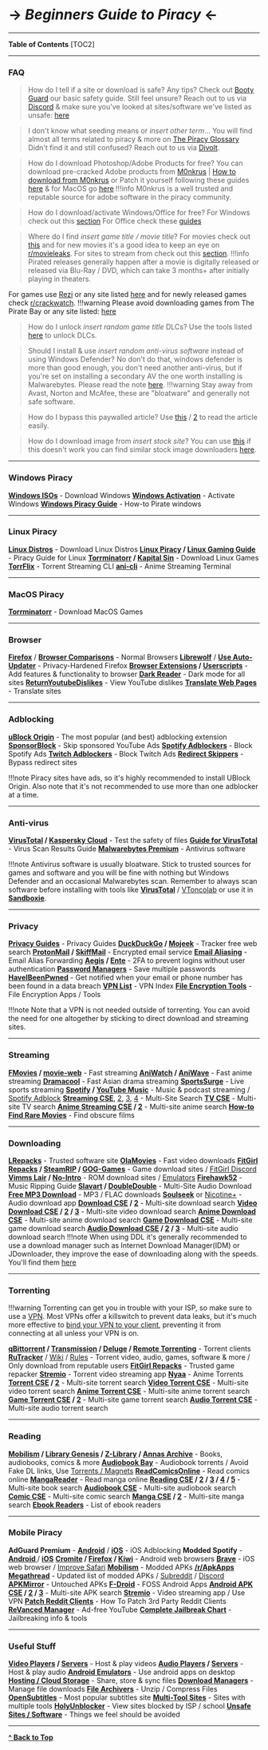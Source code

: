 # -> ***Beginners Guide to Piracy*** <-

***
**Table of Contents**
[TOC2]

***
### FAQ

> How do I tell if a site or download is safe? Any tips? 
Check out [Booty Guard](https://rentry.org/bootyguard) our basic safety guide. 
Still feel unsure? Reach out to us via [Discord](https://redd.it/17f8msf) & make sure you've looked at sites/software we've listed as unsafe: [here](https://www.reddit.com/r/FREEMEDIAHECKYEAH/comments/10bh0h9/unsafe_sites_software_thread)

> I don't know what seeding means or *insert other term*...
You will find almost all terms related to piracy & more on [The Piracy Glossary](https://rentry.org/the-piracy-glossary)
Didn't find it and still confused? Reach out to us via [Divolt](https://redd.it/uto5vw).

> How do I download Photoshop/Adobe Products for free?
You can download pre-cracked Adobe products from [M0nkrus](https://w14.monkrus.ws/) | [How to download from M0nkrus](https://rentry.co/adobesoftware) or Patch it yourself following these guides [here](https://www.reddit.com/r/GenP/wiki/index/) & for MacOS go [here](#macos)
!!!info M0nkrus is a well trusted and reputable source for adobe software in the piracy community. 

> How do I download/activate Windows/Office for free?
For Windows check out this [section](#windows-piracy)
For Office check these [guides](https://fmhy.pages.dev/storage/#office-suites)

> Where do I find *insert game title / movie title*?
For movies check out [this](https://whereyouwatch.com) and for new movies it's a good idea to keep an eye on [r/movieleaks](https://reddit.com/r/movieleaks). 
For sites to stream from check out this [section](#streaming).
!!!info Pirated releases generally happen after a movie is digitally released or released via Blu-Ray / DVD, which can take 3 months+ after initially playing in theaters.

For games use [Rezi](https://rezi.one) or any site listed [here](https://www.reddit.com/r/FREEMEDIAHECKYEAH/wiki/games/#wiki_.25BA_download_games) and for newly released games check [r/crackwatch](https://reddit.com/r/crackwatch).
!!!warning Please avoid downloading games from The Pirate Bay or any site listed: [here](https://www.reddit.com/r/FREEMEDIAHECKYEAH/comments/10bh0h9/unsafe_sites_software_thread)

> How do I unlock *insert random game title* DLCs?
Use the tools listed [here](https://fmhy.pages.dev/gamingpiracyguide/#steam--epic) to unlock DLCs.

> Should I install & use *insert random anti-virus software* instead of using Windows Defender?
No don't do that, windows defender is more than good enough, you don't need another anti-virus, but if you're set on installing a secondary AV the one worth installing is Malwarebytes. Please read the note [here](#anti-virus). 
!!!warning Stay away from Avast, Norton and McAfee, these are "bloatware" and generally not safe software.

 > How do I bypass this paywalled article?
Use [this](https://bitbucket.org/magnolia1234/bypass-paywalls-firefox-clean/src/master/) / [2](https://gitlab.com/magnolia1234/bypass-paywalls-chrome-clean) to read the article easily. 

> How do I download image from *insert stock site*?
 You can use [this](https://downloader.la/) if this doesn't work you can find similar stock image downloaders [here](https://www.reddit.com/r/FREEMEDIAHECKYEAH/wiki/storage/#wiki_stock_photo_sites).
***

### Windows Piracy 

**[Windows ISOs](https://www.reddit.com/r/FREEMEDIAHECKYEAH/wiki/system-tools#wiki_.25BA_windows_isos)** - Download Windows
**[Windows Activation](https://www.reddit.com/r/FREEMEDIAHECKYEAH/wiki/system-tools#wiki_.25B7_windows_activation)** - Activate Windows 
**[Windows Piracy Guide](https://rentry.org/windows_piracy)** - How-to Pirate windows

***

### Linux Piracy

**[Linux Distros](https://www.reddit.com/r/FREEMEDIAHECKYEAH/wiki/storage#wiki_linux_distros)** - Download Linux Distros 
**[Linux Piracy](https://rentry.co/LinuxPiracy) / [Linux Gaming Guide](https://www.reddit.com/r/LinuxCrackSupport/wiki/index)** - Piracy Guide for Linux 
**[Torrminatorr](https://forum.torrminatorr.com/) / [Kapital Sin](https://kapitalsin.com/)** - Download Linux Games
**[TorrFlix](https://github.com/infinity-plus/TorrFlix)** - Torrent Streaming CLI
**[ani-cli](https://github.com/pystardust/ani-cli)** - Anime Streaming Terminal

***

### MacOS Piracy

**[Torrminatorr](https://forum.torrminatorr.com/)** - Download MacOS Games
 
***

### Browser

**[Firefox](https://www.mozilla.org/en-US/firefox/new/)** / **[Browser Comparisons](https://avoidthehack.com/util/browser-comparison)** - Normal Browsers
**[Librewolf](https://codeberg.org/librewolf)** / **[Use Auto-Updater](https://github.com/ltguillaume/librewolf-winupdater)** - Privacy-Hardened Firefox
**[Browser Extensions](https://www.reddit.com/r/FREEMEDIAHECKYEAH/wiki/internet-tools#wiki_.25B7_browser_extensions) / [Userscripts](https://www.reddit.com/r/FREEMEDIAHECKYEAH/wiki/internet-tools#wiki_.25B7_userscripts)** - Add features & functionality to browser
**[Dark Reader](https://darkreader.org/)** - Dark mode for all sites
**[ReturnYoutubeDislikes](https://returnyoutubedislike.com/)** - View YouTube dislikes
**[Translate Web Pages](https://github.com/FilipePS/Traduzir-paginas-web)** - Translate sites

***

### Adblocking

**[uBlock Origin](https://github.com/gorhill/uBlock#installation)** - The most popular (and best) adblocking extension
**[SponsorBlock](https://sponsor.ajay.app/)** - Skip sponsored YouTube Ads
**[Spotify Adblockers](https://www.reddit.com/r/FREEMEDIAHECKYEAH/wiki/storage#wiki_spotify_tools)** - Block Spotify Ads
**[Twitch Adblockers](https://www.reddit.com/r/FREEMEDIAHECKYEAH/wiki/storage#wiki_twitch_adblockers)** - Block Twitch Ads
**[Redirect Skippers](https://www.reddit.com/r/FREEMEDIAHECKYEAH/wiki/storage#wiki_skip_redirect)** - Bypass redirect sites

!!!note Piracy sites have ads, so it's highly recommended to install UBlock Origin. Also note that it's not recommended to use more than one adblocker at a time.

***

### Anti-virus

**[VirusTotal](https://www.virustotal.com) / [Kaspersky Cloud](https://opentip.kaspersky.com/)** - Test the safety of files
**[Guide for VirusTotal](https://rentry.org/Guide4VirusTotal)** - Virus Scan Results Guide
**[Malwarebytes Premium](https://fmhy.net/base64#malwarebytes-prem)** - Antivirus software

!!!note Antivirus software is usually bloatware. Stick to trusted sources for games and software and you will be fine with nothing but Windows Defender and an occasional Malwarebytes scan. Remember to always scan software before installing with tools like **[VirusTotal](https://www.virustotal.com/)** / [VToncolab](https://rentry.org/vtoncolab) or use it in **[Sandboxie](https://rentry.co/sandboxie-guide)**.

***

### Privacy

**[Privacy Guides](https://www.privacyguides.org/)** - Privacy Guides 
**[DuckDuckGo](https://duckduckgo.com/) / [Mojeek](https://www.mojeek.com/)** - Tracker free web search
**[ProtonMail](https://protonmail.com/) / [SkiffMail](https://skiff.com/mail)** - Encrypted email service
**[Email Aliasing](https://www.reddit.com/r/FREEMEDIAHECKYEAH/wiki/storage#wiki_email_aliasing)** - Email Alias Forwarding
**[Aegis](https://getaegis.app/) / [Ente](https://github.com/ente-io/auth/)** - 2FA to prevent logins without user authentication
**[Password Managers](https://www.reddit.com/r/FREEMEDIAHECKYEAH/wiki/internet-tools#wiki_.25B7_password_managers)** - Save multiple passwords
**[HaveIBeenPwned](https://haveibeenpwned.com/)** - Get notified when your email or phone number has been found in a data breach
**[VPN List](https://www.reddit.com/r/FREEMEDIAHECKYEAH/wiki/adblock-vpn-privacy#wiki_.25BA_vpn)** - VPN Index
**[File Encryption Tools](https://fmhy.pages.dev/storage/#file-encryption-tools)** - File Encryption Apps / Tools

!!!note Note that a VPN is not needed outside of torrenting. You can avoid the need for one altogether by sticking to direct download and streaming sites.

***

### Streaming

**[FMovies](https://fmoviesz.to/) / [movie-web](https://movie-web.app/)** - Fast streaming
**[AniWatch](https://aniwatch.to/) / [AniWave](https://aniwave.to/)** - Fast anime streaming
**[Dramacool](https://dramacool.cy/)** - Fast Asian drama streaming
**[SportsSurge](https://sportsurge.net/)** - Live sports streaming
**[Spotify](https://spotify.com/) / [YouTube Music](https://music.youtube.com/)** - Music & podcast streaming / [Spotify Adblock](https://github.com/amd64fox/SpotX)
**[Streaming CSE](https://cse.google.com/cse?cx=006516753008110874046:cfdhwy9o57g##gsc.tab=0)**, [2](https://cse.google.com/cse?cx=006516753008110874046:o0mf6t-ugea##gsc.tab=0), [3](https://cse.google.com/cse?cx=98916addbaef8b4b6), [4](https://cse.google.com/cse?cx=0199ade0b25835f2e) - Multi-Site Search
**[TV CSE](https://cse.google.com/cse?cx=006516753008110874046:hrhinud6efg)** - Multi-site TV search
**[Anime Streaming CSE](https://cse.google.com/cse?cx=006516753008110874046:vzcl7wcfhei) / [2](https://cse.google.com/cse?cx=006516753008110874046:mrfarx7-dxu)** - Multi-site anime search
**[How-to Find Rare Movies](https://www.reddit.com/r/FREEMEDIAHECKYEAH/wiki/find-rare-movies)** - Find obscure films

***

### Downloading

**[LRepacks](https://lrepacks.net/)** - Trusted software site
**[OlaMovies](https://olamovies.rest/)** - Fast video downloads
**[FitGirl Repacks](https://fitgirl-repacks.site/) / [SteamRIP](https://steamrip.com/) / [GOG-Games](https://gog-games.to/)** - Game download sites / [FitGirl Discord](https://discord.gg/Up3YARe4RW)
**[Vimms Lair](https://vimm.net/) / [No-Intro](https://github.com/fmhy/FMHYedit/blob/main/base64.md#no-intro)** - ROM download sites / [Emulators](https://emulation.gametechwiki.com/)
**[Firehawk52](https://rentry.org/firehawk52)** - Music Ripping Guide
**[Slavart](https://discord.gg/nTUd5cCf) / [DoubleDouble](https://doubledouble.top/)** - Multi-Site Audio Download
**[Free MP3 Download](https://free-mp3-download.net/)** - MP3 / FLAC downloads
**[Soulseek](https://slsknet.org/)** or [Nicotine+](https://nicotine-plus.org/) - Audio download app
**[Download CSE](https://cse.google.com/cse?cx=006516753008110874046:1ugcdt3vo7z) / [2](https://cse.google.com/cse?cx=006516753008110874046:reodoskmj7h)** - Multi-site download search
**[Video Download CSE](https://cse.google.com/cse?cx=006516753008110874046:wevn3lkn9rr#gsc.tab=0) / [2](https://cse.google.com/cse?cx=89f2dfcea452fc451) / [3](https://cse.google.com/cse?cx=aab218d0aa53e3578#gsc.tab=0)** - Multi-site video download search
**[Anime Download CSE](https://cse.google.com/cse?cx=006516753008110874046:osnah6w0yw8)** - Multi-site anime download search
**[Game Download CSE](https://www.reddit.com/r/FREEMEDIAHECKYEAH/wiki/storage#wiki_game_download_cse)** - Multi-site game download search
**[Audio Download CSE](https://cse.google.com/cse?cx=006516753008110874046:ibmyuhh72io) / [2](https://cse.google.com/cse?cx=006516753008110874046:ohobg3wvr_w) / [3](https://cse.google.com/cse?cx=aab218d0aa53e3578)** - Multi-site audio download search
!!!note When using DDL it's generally recommended to use a download manager such as Internet Download Manager(IDM) or JDownloader, they improve the ease of downloading along with the speeds. You'll find them [here](#useful-stuff)
***

### Torrenting

!!!warning Torrenting can get you in trouble with your ISP, so make sure to use a [VPN](https://www.reddit.com/r/FREEMEDIAHECKYEAH/wiki/adblock-vpn-privacy#wiki_.25BA_vpn). Most VPNs offer a killswitch to prevent data leaks, but it's much more effective to [bind your VPN to your client](https://redd.it/ssy8vv), preventing it from connecting at all unless your VPN is on.

**[qBittorrent](https://www.qbittorrent.org/) / [Transmission](https://transmissionbt.com/) / [Deluge](https://www.deluge-torrent.org/) / [Remote Torrenting](https://www.reddit.com/r/FREEMEDIAHECKYEAH/wiki/torrent#wiki_.25B7_remote_torrenting)** - Torrent clients
**[RuTracker](https://rutracker.org/)** / [Wiki](http://rutracker.wiki/) / [Rules](https://rutracker.org/forum/viewtopic.php?t=1045) - Torrent video, audio, games, software & more / Only download from reputable users
**[FitGirl Repacks](https://fitgirl-repacks.site/)** - Trusted game repacker
**[Stremio](https://www.stremio.com/)** - Torrent video streaming app
**[Nyaa](https://nyaa.si/)** - Anime Torrents
**[Torrent CSE](https://cse.google.com/cse?cx=006516753008110874046:0led5tukccj) / [2](https://cse.google.com/cse?cx=006516753008110874046:kh3piqxus6n)** - Multi-site torrent search
**[Video Torrent CSE](https://cse.google.com/cse?cx=006516753008110874046:gaoebxgop7j)** - Multi-site video torrent search
**[Anime Torrent CSE](https://cse.google.com/cse?cx=006516753008110874046:lamzt6ls4iz)** - Multi-site anime torrent search
**[Game Torrent CSE](https://cse.google.com/cse?cx=006516753008110874046:pobnsujblyx) / [2](https://idleendeavor.github.io/gamesearch/)** - Multi-site game torrent search
**[Audio Torrent CSE](https://cse.google.com/cse?cx=006516753008110874046:v75cyb4ci55)** - Multi-site audio torrent search

***

### Reading

**[Mobilism](https://forum.mobilism.org) / [Library Genesis](https://libgen.rs/) / [Z-Library](https://singlelogin.re/) / [Annas Archive](https://annas-archive.org/)** - Books, audiobooks, comics & more
**[Audiobook Bay](http://audiobookbay.ws/)** - Audiobook torrents / Avoid Fake DL links, Use [Torrents / Magnets](https://i.ibb.co/8sV2061/0fa8159b11bb.png)
**[ReadComicsOnline](https://readcomiconline.li/)** - Read comics online
**[MangaReader](https://mangareader.to/)** - Read manga online
**[Reading CSE](https://cse.google.com/cse?cx=006516753008110874046:s9ddesylrm8) / [2](https://cse.google.com/cse?cx=006516753008110874046:rc855wetniu) / [3](https://cse.google.com/cse?cx=e9657e69c76480cb8) / [4](https://cse.google.com/cse?cx=c46414ccb6a943e39) / [5](https://ravebooksearch.com/)** - Multi-site book search
**[Audiobook CSE](https://cse.google.com/cse?cx=006516753008110874046:cwbbza56vhd)** - Multi-site audiobook search
**[Comic CSE](https://cse.google.com/cse?cx=006516753008110874046:p4hgytyrohg)** - Multi-site comic search
**[Manga CSE](https://cse.google.com/cse?cx=006516753008110874046:4im0fkhej3z) / [2](https://cse.google.com/cse?cx=006516753008110874046:a5mavctjnsc#gsc.tab=0)** - Multi-site manga search
**[Ebook Readers](https://www.reddit.com/r/FREEMEDIAHECKYEAH/wiki/reading#wiki_.25BA_ebook_readers)** - List of ebook readers

***

### Mobile Piracy

**AdGuard Premium** - **[Android](https://github.com/nbats/FMHYedit/blob/main/base64.md#adguard-premium)** / **[iOS](https://github.com/fmhy/FMHYedit/blob/main/base64.md#adguard-pro-ios)** - iOS Adblocking
**Modded Spotify** - **[Android ](https://github.com/nbats/FMHYedit/blob/main/base64.md#modded-spotify-apk)** / **[iOS](https://github.com/nbats/FMHYedit/blob/main/base64.md#spotify)**
**[Cromite](https://github.com/uazo/cromite) / [Firefox](https://www.mozilla.org/en-US/firefox/browsers/mobile/android/) / [Kiwi](https://play.google.com/store/apps/details?id=com.kiwibrowser.browser&hl=en_US&gl=US)** - Android web browsers
**[Brave](https://apps.apple.com/us/app/brave-private-web-browser-vpn/id1052879175)** - iOS web browser / [Improve Safari](https://hyperweb.app/)
**[Mobilism](https://forum.mobilism.org/viewforum.php?f=398)** - Modded APKs
**[/r/ApkApps Megathread](https://apksapps.notion.site/apksapps/096ef38f452342ba99b4e1509a449729?v=9970360b443643789c333bd2c7180009)** - Updated list of modded APKs / [Subreddit](https://www.reddit.com/r/ApksApps) / [Discord](https://discord.gg/Kr5EWKZU5Y)
**[APKMirror](https://www.apkmirror.com/)** - Untouched APKs
**[F-Droid](https://f-droid.org/)** - FOSS Android Apps
**[Android APK CSE](https://cse.google.com/cse?cx=e0d1769ccf74236e8) / [2](https://cse.google.com/cse?cx=73948689c2c206528) / [3](https://cse.google.com/cse?cx=a805854b6a196d6a6)** - Multi-site APK search
**[Stremio](https://www.stremio.com/)** - Video streaming app / Use VPN
**[Patch Reddit Clients](https://docs.google.com/document/u/0/d/1wHvqQwCYdJrQg4BKlGIVDLksPN0KpOnJWniT6PbZSrI/mobilebasic)** - How To Patch 3rd Party Reddit Clients
**[ReVanced Manager](https://github.com/revanced/revanced-manager)** - Ad-free YouTube
**[Complete Jailbreak Chart](https://appledb.dev/)** - Jailbreaking info & tools

***

### Useful Stuff

**[Video Players](https://www.reddit.com/r/FREEMEDIAHECKYEAH/wiki/video-tools#wiki_.25BA_video_players) / [Servers](https://www.reddit.com/r/FREEMEDIAHECKYEAH/wiki/video-tools#wiki_.25BA_media_servers)** - Host & play videos
**[Audio Players](https://www.reddit.com/r/FREEMEDIAHECKYEAH/wiki/audio-tools#wiki_.25BA_audio_players) / [Servers](https://www.reddit.com/r/FREEMEDIAHECKYEAH/wiki/audio-tools#wiki_.25BA_audio_servers)** - Host & play audio
**[Android Emulators](https://www.reddit.com/r/FREEMEDIAHECKYEAH/wiki/android#wiki_.25BA_android_emulators)** - Use android apps on desktop
**[Hosting / Cloud Storage](https://www.reddit.com/r/FREEMEDIAHECKYEAH/wiki/file-tools#wiki_.25BA_file_hosting)** - Share, store & sync files
**[Download Managers](https://www.reddit.com/r/FREEMEDIAHECKYEAH/wiki/file-tools#wiki_.25B7_download_managers)** - Manage file downloads
**[File Archivers](https://www.reddit.com/r/FREEMEDIAHECKYEAH/wiki/file-tools#wiki_.25B7_file_archivers)** - Unzip / Compress Files
**[OpenSubtitles](https://opensubtitles.org/)** - Most popular subtitles site
**[Multi-Tool Sites](https://www.reddit.com/r/FREEMEDIAHECKYEAH/wiki/storage#wiki_multi_tool_sites)** - Sites with multiple tools
**[HolyUnblocker](https://www.holyubofficial.net/)** - View sites blocked by ISP / school
**[Unsafe Sites / Software](https://redd.it/10bh0h9)** - Things we feel should be avoided

***

**[^ Back to Top](#beginners-guide-to-piracy)**
